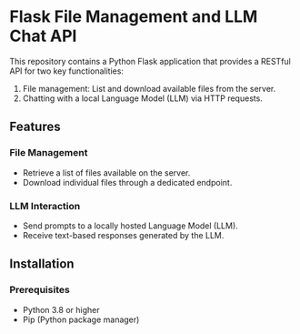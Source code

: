# Flask File Management and LLM Chat API

This repository contains a Python Flask application that provides a RESTful API for two key functionalities:
1. File management: List and download available files from the server.
2. Chatting with a local Language Model (LLM) via HTTP requests.

## Features

### File Management
- Retrieve a list of files available on the server.
- Download individual files through a dedicated endpoint.

### LLM Interaction
- Send prompts to a locally hosted Language Model (LLM).
- Receive text-based responses generated by the LLM.

## Installation

### Prerequisites
- Python 3.8 or higher
- Pip (Python package manager)
